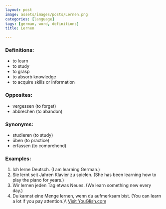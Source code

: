 ```yaml
---
layout: post
image: assets/images/posts/Lernen.png
categories: [language]
tags: [german, word, definitions]
title: Lernen

---
```


### Definitions:
- to learn
- to study
- to grasp
- to absorb knowledge
- to acquire skills or information

### Opposites:
- vergessen (to forget)
- abbrechen (to abandon)

### Synonyms:
- studieren (to study)
- üben (to practice)
- erfassen (to comprehend)

### Examples:
1. Ich lerne Deutsch. (I am learning German.)
2. Sie lernt seit Jahren Klavier zu spielen. (She has been learning how to play the piano for years.)
3. Wir lernen jeden Tag etwas Neues. (We learn something new every day.)
4. Du kannst eine Menge lernen, wenn du aufmerksam bist. (You can learn a lot if you pay attention.)\ <a id="yg-widget-0" class="youglish-widget" data-query="Lernen" data-lang="german" data-components="8412" data-auto-start="0" data-bkg-color="theme_light" data-title="How%20to%20pronounce%20Lernen%20in%20German"  rel="nofollow" href="https://youglish.com">Visit YouGlish.com</a><script async src="https://youglish.com/public/emb/widget.js" charset="utf-8"></script>